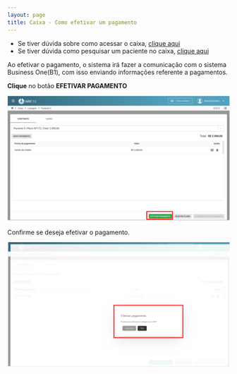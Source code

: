 ```yaml
---
layout: page
title: Caixa - Como efetivar um pagamento
---
```


* Se tiver dúvida sobre como acessar o caixa, [clique aqui](/pages/caixa/como-acessar-o-caixa)
* Se tiver dúvida como pesquisar um paciente no caixa, [clique aqui](/pages/caixa/como-pesquisar-paciente-no-caixa)


Ao efetivar o pagamento, o sistema irá fazer a comunicação com o sistema Business One(B1), com isso
enviando informações referente a pagamentos.

**Clique** no botão **EFETIVAR PAGAMENTO**
<p align="center">
  <img alt="Efetivar pagamento caixa" src="como-efetivar-um-pagamento-img-01.png" width="800">
</p>

Confirme se deseja efetivar o pagamento.
<p align="center">
  <img alt="Efetivar pagamento caixa" src="como-efetivar-um-pagamento-img-02.png" width="800">
</p>

